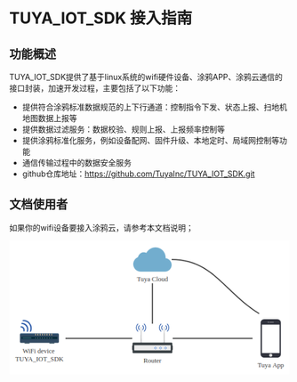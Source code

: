# TUYA_IOT_SDK 接入指南

## 功能概述

TUYA_IOT_SDK提供了基于linux系统的wifi硬件设备、涂鸦APP、涂鸦云通信的接口封装，加速开发过程，主要包括了以下功能：

- 提供符合涂鸦标准数据规范的上下行通道：控制指令下发、状态上报、扫地机地图数据上报等
- 提供数据过滤服务：数据校验、规则上报、上报频率控制等
- 提供涂鸦标准化服务，例如设备配网、固件升级、本地定时、局域网控制等功能
- 通信传输过程中的数据安全服务
- github仓库地址：https://github.com/TuyaInc/TUYA_IOT_SDK.git

## 文档使用者

如果你的wifi设备要接入涂鸦云，请参考本文档说明；

![wifi_device](images/wifi_device.png)


